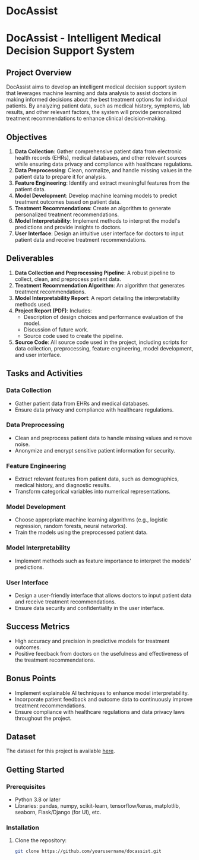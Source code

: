 # DocAssist
# DocAssist - Intelligent Medical Decision Support System

## Project Overview

DocAssist aims to develop an intelligent medical decision support system that leverages machine learning and data analysis to assist doctors in making informed decisions about the best treatment options for individual patients. By analyzing patient data, such as medical history, symptoms, lab results, and other relevant factors, the system will provide personalized treatment recommendations to enhance clinical decision-making.

## Objectives

1. **Data Collection**: Gather comprehensive patient data from electronic health records (EHRs), medical databases, and other relevant sources while ensuring data privacy and compliance with healthcare regulations.
2. **Data Preprocessing**: Clean, normalize, and handle missing values in the patient data to prepare it for analysis.
3. **Feature Engineering**: Identify and extract meaningful features from the patient data.
4. **Model Development**: Develop machine learning models to predict treatment outcomes based on patient data.
5. **Treatment Recommendations**: Create an algorithm to generate personalized treatment recommendations.
6. **Model Interpretability**: Implement methods to interpret the model's predictions and provide insights to doctors.
7. **User Interface**: Design an intuitive user interface for doctors to input patient data and receive treatment recommendations.

## Deliverables

1. **Data Collection and Preprocessing Pipeline**: A robust pipeline to collect, clean, and preprocess patient data.
2. **Treatment Recommendation Algorithm**: An algorithm that generates treatment recommendations.
3. **Model Interpretability Report**: A report detailing the interpretability methods used.
4. **Project Report (PDF)**: Includes:
   - Description of design choices and performance evaluation of the model.
   - Discussion of future work.
   - Source code used to create the pipeline.
5. **Source Code**: All source code used in the project, including scripts for data collection, preprocessing, feature engineering, model development, and user interface.

## Tasks and Activities

### Data Collection
- Gather patient data from EHRs and medical databases.
- Ensure data privacy and compliance with healthcare regulations.

### Data Preprocessing
- Clean and preprocess patient data to handle missing values and remove noise.
- Anonymize and encrypt sensitive patient information for security.

### Feature Engineering
- Extract relevant features from patient data, such as demographics, medical history, and diagnostic results.
- Transform categorical variables into numerical representations.

### Model Development
- Choose appropriate machine learning algorithms (e.g., logistic regression, random forests, neural networks).
- Train the models using the preprocessed patient data.

### Model Interpretability
- Implement methods such as feature importance to interpret the models' predictions.

### User Interface
- Design a user-friendly interface that allows doctors to input patient data and receive treatment recommendations.
- Ensure data security and confidentiality in the user interface.

## Success Metrics
- High accuracy and precision in predictive models for treatment outcomes.
- Positive feedback from doctors on the usefulness and effectiveness of the treatment recommendations.

## Bonus Points
- Implement explainable AI techniques to enhance model interpretability.
- Incorporate patient feedback and outcome data to continuously improve treatment recommendations.
- Ensure compliance with healthcare regulations and data privacy laws throughout the project.

## Dataset
The dataset for this project is available [here](dataset.csv).

## Getting Started

### Prerequisites
- Python 3.8 or later
- Libraries: pandas, numpy, scikit-learn, tensorflow/keras, matplotlib, seaborn, Flask/Django (for UI), etc.

### Installation

1. Clone the repository:
   ```bash
   git clone https://github.com/yourusername/docassist.git


